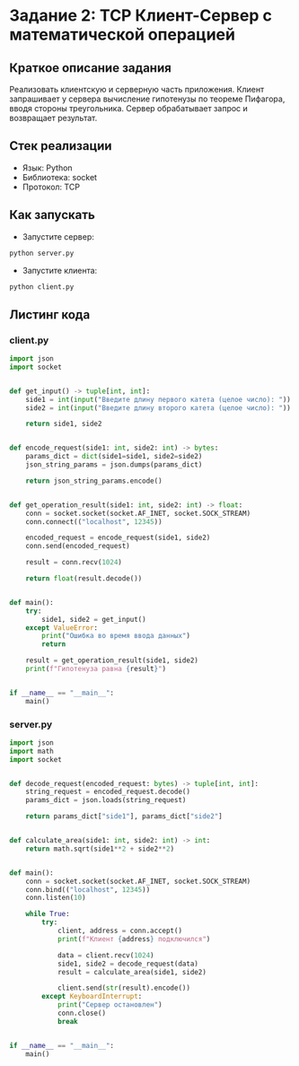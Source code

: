 # Задание 2: TCP Клиент-Сервер с математической операцией

## Краткое описание задания

Реализовать клиентскую и серверную часть приложения. Клиент запрашивает у сервера вычисление гипотенузы по теореме Пифагора, вводя стороны треугольника. Сервер обрабатывает запрос и возвращает результат.

## Стек реализации

- Язык: Python
- Библиотека: socket
- Протокол: TCP

## Как запускать

* Запустите сервер:

```bash
python server.py
```

* Запустите клиента:
```bash
python client.py
```

## Листинг кода

### client.py

```python
import json
import socket


def get_input() -> tuple[int, int]:
    side1 = int(input("Введите длину первого катета (целое число): "))
    side2 = int(input("Введите длину второго катета (целое число): "))

    return side1, side2


def encode_request(side1: int, side2: int) -> bytes:
    params_dict = dict(side1=side1, side2=side2)
    json_string_params = json.dumps(params_dict)

    return json_string_params.encode()


def get_operation_result(side1: int, side2: int) -> float:
    conn = socket.socket(socket.AF_INET, socket.SOCK_STREAM)
    conn.connect(("localhost", 12345))

    encoded_request = encode_request(side1, side2)
    conn.send(encoded_request)

    result = conn.recv(1024)

    return float(result.decode())


def main():
    try:
        side1, side2 = get_input()
    except ValueError:
        print("Ошибка во время ввода данных")
        return

    result = get_operation_result(side1, side2)
    print(f"Гипотенуза равна {result}")


if __name__ == "__main__":
    main()
```

### server.py

```python
import json
import math
import socket


def decode_request(encoded_request: bytes) -> tuple[int, int]:
    string_request = encoded_request.decode()
    params_dict = json.loads(string_request)

    return params_dict["side1"], params_dict["side2"]


def calculate_area(side1: int, side2: int) -> int:
    return math.sqrt(side1**2 + side2**2)


def main():
    conn = socket.socket(socket.AF_INET, socket.SOCK_STREAM)
    conn.bind(("localhost", 12345))
    conn.listen(10)

    while True:
        try:
            client, address = conn.accept()
            print(f"Клиент {address} подключился")

            data = client.recv(1024)
            side1, side2 = decode_request(data)
            result = calculate_area(side1, side2)

            client.send(str(result).encode())
        except KeyboardInterrupt:
            print("Сервер остановлен")
            conn.close()
            break


if __name__ == "__main__":
    main()
```
